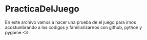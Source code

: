 # PracticaDelJuego
En este archivo vamos a hacer una prueba de el juego para irnos acostumbrando a los codigos y familiarizarnos con github, python y pygame.&lt;3
